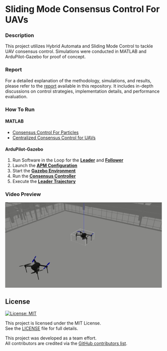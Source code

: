 # Sliding Mode Consensus Control For UAVs  

### Description  
This project utilizes Hybrid Automata and Sliding Mode Control to tackle UAV consensus control. Simulations were conducted in MATLAB and ArduPilot-Gazebo for proof of concept.  

### Report  
For a detailed explanation of the methodology, simulations, and results, please refer to the [report](/Report.pdf) available in this repository. It includes in-depth discussions on control strategies, implementation details, and performance evaluation.  

### How To Run  

#### MATLAB  
- [Consensus Control For Particles](/Simulation%20Matlab/Consensus%20control%20with%20Particles/Particle_Formation.slx)  
- [Centralized Consensus Control for UAVs](/Simulation%20Matlab/Consensus%20control%20with%20SMC%20low%20Level%20controller/Formation.slx)  

#### ArduPilot-Gazebo  
1. Run Software in the Loop for the **[Leader](/Simulation%20Gazebo/sitl1.sh)** and **[Follower](/Simulation%20Gazebo/sitl2.sh)**  
2. Launch the **[APM Configuration](/Simulation%20Gazebo/apmx.launch)**  
3. Start the **[Gazebo Environment](/Simulation%20Gazebo/gaz2.sh)**  
4. Run the **[Consensus Controller](/Simulation%20Gazebo/Controller.py)**  
5. Execute the **[Leader Trajectory](/Simulation%20Gazebo/circle.py)**  

### Video Preview 
[![Download the Video](/Media/Simulation.jpeg)](/Media/Simulation.mp4)

## License

[![License: MIT](https://img.shields.io/badge/License-MIT-yellow.svg)](https://opensource.org/licenses/MIT)

This project is licensed under the MIT License.  
See the [LICENSE](./LICENSE) file for full details.

This project was developed as a team effort.  
All contributors are credited via the [GitHub contributors list](../../graphs/contributors).
